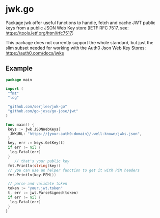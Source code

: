 # jwk.go

Package jwk offer useful functions to handle, fetch and cache JWT public keys from a public
JSON Web Key store (IETF RFC 7517, see: <https://tools.ietf.org/html/rfc7517>)

This package does not currently support the whole standard, but just the slim subset needed
for working with the Auth0 Json Web Key Stores: <https://auth0.com/docs/jwks>

## Example

```go
package main

import (
 "fmt"
 "log"

 "github.com/serjlee/jwk-go"
 "github.com/go-jose/go-jose/jwt"
)

func main() {
 keys := jwk.JSONWebKeys{
  JWKURL: "https://{your-auth0-domain}/.well-known/jwks.json",
 }
 key, err := keys.GetKey(t)
 if err != nil {
  log.Fatal(err)
 }
    // that's your public key
 fmt.Println(string(key))
 // you can use an helper function to get it with PEM headers
 fmt.Println(key.PEM())

 // parse and validate token
 token := "your.jwt.token"
 t, err := jwt.ParseSigned(token)
 if err != nil {
  log.Fatal(err)
 }
}
```
